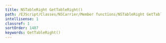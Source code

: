 ```yaml
---
title: NSTableRight GetTableRight()
path: /EJScript/Classes/NSCarrier/Member functions/NSTableRight GetTableRight()
intellisense: 1
classref: 1
sortOrder: 1487
keywords: GetTableRight()
---
```





